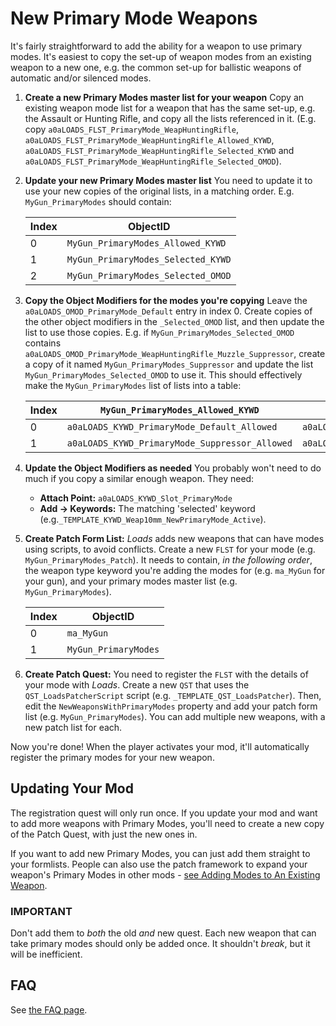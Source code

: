 # New Primary Mode Weapons

It's fairly straightforward to add the ability for a weapon to use primary modes.
It's easiest to copy the set-up of weapon modes from an existing weapon to a new one,
e.g. the common set-up for ballistic weapons of automatic and/or silenced modes.

1. **Create a new Primary Modes master list for your weapon**
   Copy an existing weapon mode list for a weapon that has the same set-up,
   e.g. the Assault or Hunting Rifle, and copy all the lists referenced in it.
   (E.g. copy `a0aLOADS_FLST_PrimaryMode_WeapHuntingRifle`, `a0aLOADS_FLST_PrimaryMode_WeapHuntingRifle_Allowed_KYWD`, `a0aLOADS_FLST_PrimaryMode_WeapHuntingRifle_Selected_KYWD` and `a0aLOADS_FLST_PrimaryMode_WeapHuntingRifle_Selected_OMOD`).

2. **Update your new Primary Modes master list**
   You need to update it to use your new copies of the original lists,
   in a matching order. E.g. `MyGun_PrimaryModes` should contain:

   | Index | ObjectID                           |
   | ----- | ---------------------------------- |
   | 0     | `MyGun_PrimaryModes_Allowed_KYWD`  |
   | 1     | `MyGun_PrimaryModes_Selected_KYWD` |
   | 2     | `MyGun_PrimaryModes_Selected_OMOD` |

3. **Copy the Object Modifiers for the modes you're copying**
   Leave the `a0aLOADS_OMOD_PrimaryMode_Default` entry in index 0.
   Create copies of the other object modifiers in the `_Selected_OMOD` list, and then update the list to use those copies.
   E.g. if `MyGun_PrimaryModes_Selected_OMOD` contains `a0aLOADS_OMOD_PrimaryMode_WeapHuntingRifle_Muzzle_Suppressor`,
   create a copy of it named `MyGun_PrimaryModes_Suppressor` and update the list `MyGun_PrimaryModes_Selected_OMOD` to use it.
   This should effectively make the `MyGun_PrimaryModes` list of lists into a table:

   | Index | `MyGun_PrimaryModes_Allowed_KYWD`              | `MyGun_PrimaryModes_Selected_KYWD`              | `MyGun_PrimaryModes_Selected_OMOD`   |
   | ----- | ---------------------------------------------- | ----------------------------------------------- | ------------------------------------ |
   | 0     | `a0aLOADS_KYWD_PrimaryMode_Default_Allowed`    | `a0aLOADS_KYWD_PrimaryMode_Default_Selected`    | `a0aLOADS_OMOD_PrimaryMode_Default`  |
   | 1     | `a0aLOADS_KYWD_PrimaryMode_Suppressor_Allowed` | `a0aLOADS_KYWD_PrimaryMode_Suppressor_Selected` | `MyGun_PrimaryModes_Suppressor_OMOD` |

4. **Update the Object Modifiers as needed**
   You probably won't need to do much if you copy a similar enough weapon. They need:
   * **Attach Point:** `a0aLOADS_KYWD_Slot_PrimaryMode`
   * **Add -> Keywords:** The matching 'selected' keyword (e.g.`_TEMPLATE_KYWD_Weap10mm_NewPrimaryMode_Active`).

5. **Create Patch Form List:** *Loads* adds new weapons that can have modes using scripts,
   to avoid conflicts.
   Create a new `FLST` for your mode (e.g. `MyGun_PrimaryModes_Patch`).
   It needs to contain, *in the following order*,
   the weapon type keyword you're adding the modes for (e.g. `ma_MyGun` for your gun),
   and your primary modes master list (e.g. `MyGun_PrimaryModes`).

   | Index | ObjectID             |
   | ----- | -------------------- |
   | 0     | `ma_MyGun`           |
   | 1     | `MyGun_PrimaryModes` |

6. **Create Patch Quest:** You need to register the `FLST` with the details of your mode with *Loads*.
   Create a new `QST` that uses the `QST_LoadsPatcherScript` script (e.g. `_TEMPLATE_QST_LoadsPatcher`).
   Then, edit the `NewWeaponsWithPrimaryModes` property and add your patch form list (e.g. `MyGun_PrimaryModes`).
   You can add multiple new weapons, with a new patch list for each.

Now you're done! When the player activates your mod, it'll automatically register the primary modes for your new weapon.

## Updating Your Mod

The registration quest will only run once.
If you update your mod and want to add more weapons with Primary Modes,
you'll need to create a new copy of the Patch Quest, with just the new ones in.

If you want to add new Primary Modes, you can just add them straight to your formlists.
People can also use the patch framework to expand your weapon's Primary Modes in other mods -
[see Adding Modes to An Existing Weapon](./primary.md).

### IMPORTANT

Don't add them to *both* the old *and* new quest.
Each new weapon that can take primary modes should only be added once.
It shouldn't *break*, but it will be inefficient.

## FAQ

See [the FAQ page](./faq.md).
